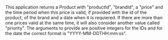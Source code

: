 This application returns a Product with "productId", "brandId", a "price" and the time period when this price is valid, if provided with the id of the product, of the brand and a date when it is requiered. 
If there are more than one prices valid at the same time, it will also consider another value called "priority".
The arguments to provide are positive integers for the IDs and for the date the correct format is "YYYY-MM-DDTHH:mm:ss".
